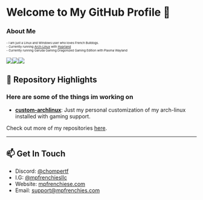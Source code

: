 <h1>Welcome to My GitHub Profile 👋</h1>

### About Me
<span style="font-size:8px;">- I am just a Linux and Windows user who loves French Bulldogs.</span><br />
<span style="font-size:8px;">- Currently running <a href="https://archlinux.org/">Arch-Linux</a> with <a href="https://hyprland.org/">Hyprland</a></span><br />
<span style="font-size:8px;">- Currently running Garuda Gaming Dragonized Gaming Edition with Plasma Wayland</span>

<div style="display: flex; flex-direction: row;">
  
  <!-- GitHub Stats Card -->
  <a href="https://github.com/cannomaly/github-readme-stats">
    <img src="https://github-readme-stats.vercel.app/api?username=cannomaly&show_icons=true&hide_border=true&bg_color=00000000" />
  </a>

  <!-- GitHub Streak Stats Card -->
  <a href="https://github.com/cannomaly/github-readme-stats">
    <img src="https://github-readme-streak-stats.herokuapp.com/?user=cannomaly&hide_border=true&layout=compact&langs_count=8&bg_color=00000000" />
  </a>

  <!-- Repositories per Language Card -->
  <a href="https://github.com/cannomaly/github-readme-stats">
    <img src="https://github-readme-stats.vercel.app/api/top-langs/?username=cannomaly&hide_border=true&layout=compact&bg_color=00000000" />
  </a>

</div>

## 🚀 Repository Highlights

<h3>Here are some of the things im working on</h3>

- [**custom-archlinux**](https://github.com/cannomaly/custom-archlinux): Just my personal customization of my arch-linux installed with gaming support.

Check out more of my repositories [here](https://github.com/cannomaly?tab=repositories).

---

## 📫 Get In Touch

- Discord: [@chompertf](https://discord.gg/aVyAwTS3eN)
- I.G: [@mpfrenchiesllc](https://www.instagram.com/mpfrenchiesllc/)
- Website: [mpfrenchiese.com](http://www.mpfrenchies.com)
- Email: support@mpfrenchies.com
